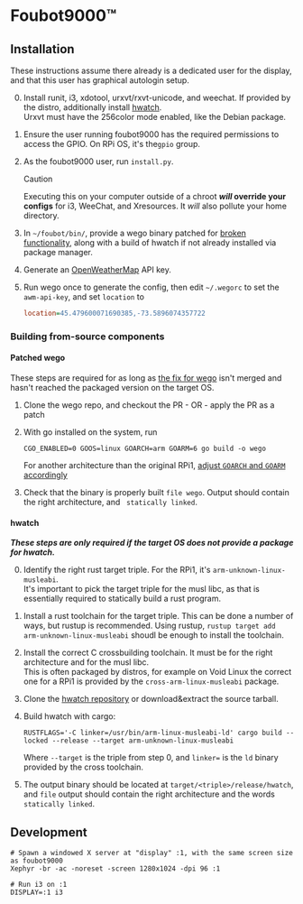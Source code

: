 # Foubot9000™

## Installation

These instructions assume there already is a dedicated user for the display, and that this user has graphical autologin
setup.

0. Install runit, i3, xdotool, urxvt/rxvt-unicode, and weechat. If provided by the distro, additionally install
    [hwatch](https://github.com/blacknon/hwatch).  
    Urxvt must have the 256color mode enabled, like the Debian package.

1. Ensure the user running foubot9000 has the required permissions to access the GPIO. On RPi OS, it's the`gpio` group.

2. As the foubot9000 user, run `install.py`.
    > [!CAUTION]
    > Executing this on your computer outside of a chroot ***will* override your configs** for i3, WeeChat, and Xresources.
    > It *will* also pollute your home directory.

3. In `~/foubot/bin/`, provide a wego binary patched for
    [broken functionality](https://github.com/schachmat/wego/pull/175), along with a build of hwatch if not already
    installed via package manager.

4. Generate an [OpenWeatherMap](https://openweathermap.org) API key.

5. Run wego once to generate the config, then edit `~/.wegorc` to set the `awm-api-key`, and set `location` to
    ```ini
    location=45.479600071690385,-73.5896074357722
    ```

### Building from-source components

#### Patched wego

These steps are required for as long as [the fix for wego](https://github.com/schachmat/wego/pull/175) isn't merged and
hasn't reached the packaged version on the target OS.

1. Clone the wego repo, and checkout the PR - OR -  apply the PR as a patch

2. With go installed on the system, run
    ```shell
    CGO_ENABLED=0 GOOS=linux GOARCH=arm GOARM=6 go build -o wego
    ```
    For another architecture than the original RPi1,
    [adjust `GOARCH` and `GOARM` accordingly](https://go.dev/doc/install/source#environment)

3. Check that the binary is properly built `file wego`. Output should contain the right architecture,
    and ` statically linked`.

#### hwatch

***These steps are only required if the target OS does not provide a package for hwatch.***

0. Identify the right rust target triple. For the RPi1, it's `arm-unknown-linux-musleabi`.  
    It's important to pick the target triple for the musl libc, as that is essentially required to statically build a
    rust program.

1. Install a rust toolchain for the target triple. This can be done a number of ways, but rustup is recommended.
    Using rustup, `rustup target add arm-unknown-linux-musleabi` shoudl be enough to install the toolchain.

2. Install the correct C crossbuilding toolchain. It must be for the right architecture and for the musl libc.  
    This is often packaged by distros, for example on Void Linux the correct one for a RPi1 is provided by the
    `cross-arm-linux-musleabi` package.

3. Clone the [hwatch repository](https://github.com/blacknon/hwatch) or download&extract the source tarball.

4. Build hwatch with cargo:
    ```shell
    RUSTFLAGS='-C linker=/usr/bin/arm-linux-musleabi-ld' cargo build --locked --release --target arm-unknown-linux-musleabi
    ```
    Where `--target` is the triple from step 0, and `linker=` is the `ld` binary provided by the cross toolchain.

4. The output binary should be located at `target/<triple>/release/hwatch`, and `file` output should contain the right
    architecture and the words `statically linked`.

## Development

```shell
# Spawn a windowed X server at "display" :1, with the same screen size as foubot9000
Xephyr -br -ac -noreset -screen 1280x1024 -dpi 96 :1

# Run i3 on :1
DISPLAY=:1 i3
```
